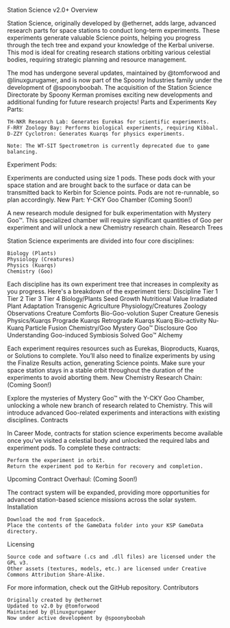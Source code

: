 Station Science v2.0+
Overview

Station Science, originally developed by @ethernet, adds large, advanced research parts for space stations to conduct long-term experiments. These experiments generate valuable Science points, helping you progress through the tech tree and expand your knowledge of the Kerbal universe. This mod is ideal for creating research stations orbiting various celestial bodies, requiring strategic planning and resource management.

The mod has undergone several updates, maintained by @tomforwood and @linuxgurugamer, and is now part of the Spoony Industries family under the development of @spoonyboobah. The acquisition of the Station Science Directorate by Spoony Kerman promises exciting new developments and additional funding for future research projects!
Parts and Experiments
Key Parts:

    TH-NKR Research Lab: Generates Eurekas for scientific experiments.
    F-RRY Zoology Bay: Performs biological experiments, requiring Kibbal.
    D-ZZY Cyclotron: Generates Kuarqs for physics experiments.

    Note: The WT-SIT Spectrometron is currently deprecated due to game balancing.

Experiment Pods:

Experiments are conducted using size 1 pods. These pods dock with your space station and are brought back to the surface or data can be transmitted back to Kerbin for Science points. Pods are not re-runnable, so plan accordingly.
New Part: Y-CKY Goo Chamber (Coming Soon!)

A new research module designed for bulk experimentation with Mystery Goo™. This specialized chamber will require significant quantities of Goo per experiment and will unlock a new Chemistry research chain.
Research Trees

Station Science experiments are divided into four core disciplines:

    Biology (Plants)
    Physiology (Creatures)
    Physics (Kuarqs)
    Chemistry (Goo)

Each discipline has its own experiment tree that increases in complexity as you progress. Here's a breakdown of the experiment tiers:
Discipline	Tier 1	Tier 2	Tier 3	Tier 4
Biology/Plants	Seed Growth	Nutritional Value	Irradiated Plant Adaptation	Transgenic Agriculture
Physiology/Creatures	Zoology Observations	Creature Comforts	Bio-Goo-volution	Super Creature Genesis
Physics/Kuarqs	Prograde Kuarqs	Retrograde Kuarqs	Kuarq Bio-activity	Nu-Kuarq Particle Fusion
Chemistry/Goo	Mystery Goo™ Disclosure	Goo Understanding	Goo-induced Symbiosis	Solved Goo™ Alchemy

Each experiment requires resources such as Eurekas, Bioproducts, Kuarqs, or Solutions to complete. You’ll also need to finalize experiments by using the Finalize Results action, generating Science points. Make sure your space station stays in a stable orbit throughout the duration of the experiments to avoid aborting them.
New Chemistry Research Chain: (Coming Soon!)

Explore the mysteries of Mystery Goo™ with the Y-CKY Goo Chamber, unlocking a whole new branch of research related to Chemistry. This will introduce advanced Goo-related experiments and interactions with existing disciplines.
Contracts

In Career Mode, contracts for station science experiments become available once you’ve visited a celestial body and unlocked the required labs and experiment pods. To complete these contracts:

    Perform the experiment in orbit.
    Return the experiment pod to Kerbin for recovery and completion.

Upcoming Contract Overhaul: (Coming Soon!)

The contract system will be expanded, providing more opportunities for advanced station-based science missions across the solar system.
Installation

    Download the mod from Spacedock.
    Place the contents of the GameData folder into your KSP GameData directory.

Licensing

    Source code and software (.cs and .dll files) are licensed under the GPL v3.
    Other assets (textures, models, etc.) are licensed under Creative Commons Attribution Share-Alike.

For more information, check out the GitHub repository.
Contributors

    Originally created by @ethernet
    Updated to v2.0 by @tomforwood
    Maintained by @linuxgurugamer
    Now under active development by @spoonyboobah


